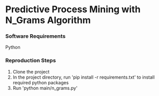 # Predictive Process Mining with N_Grams Algorithm

### Software Requirements
Python


### Reproduction Steps
1. Clone the project
2. In the project directory, run 'pip install -r requirements.txt' to install required python packages
3. Run 'python main/n_grams.py'
